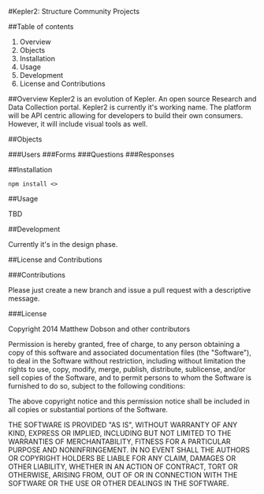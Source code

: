#Kepler2: Structure Community Projects

##Table of contents

1. Overview
2. Objects
3. Installation
4. Usage
5. Development
6. License and Contributions

##Overview
Kepler2 is an evolution of Kepler. An open source Research and Data Collection portal. Kepler2 is currently it's working name. The platform will be API centric allowing for developers to build their own consumers. However, it will include visual tools as well.

##Objects

###Users
###Forms
###Questions
###Responses

##Installation

`npm install <>`

##Usage

TBD

##Development

Currently it's in the design phase.

##License and Contributions

###Contributions

Please just create a new branch and issue a pull request with a descriptive message. 

###License

Copyright 2014 Matthew Dobson and other contributors

Permission is hereby granted, free of charge, to any person obtaining a copy of this software and associated documentation files (the "Software"), to deal in the Software without restriction, including without limitation the rights to use, copy, modify, merge, publish, distribute, sublicense, and/or sell copies of the Software, and to permit persons to whom the Software is furnished to do so, subject to the following conditions:

The above copyright notice and this permission notice shall be included in all copies or substantial portions of the Software.

THE SOFTWARE IS PROVIDED "AS IS", WITHOUT WARRANTY OF ANY KIND, EXPRESS OR IMPLIED, INCLUDING BUT NOT LIMITED TO THE WARRANTIES OF MERCHANTABILITY, FITNESS FOR A PARTICULAR PURPOSE AND NONINFRINGEMENT. IN NO EVENT SHALL THE AUTHORS OR COPYRIGHT HOLDERS BE LIABLE FOR ANY CLAIM, DAMAGES OR OTHER LIABILITY, WHETHER IN AN ACTION OF CONTRACT, TORT OR OTHERWISE, ARISING FROM, OUT OF OR IN CONNECTION WITH THE SOFTWARE OR THE USE OR OTHER DEALINGS IN THE SOFTWARE.
